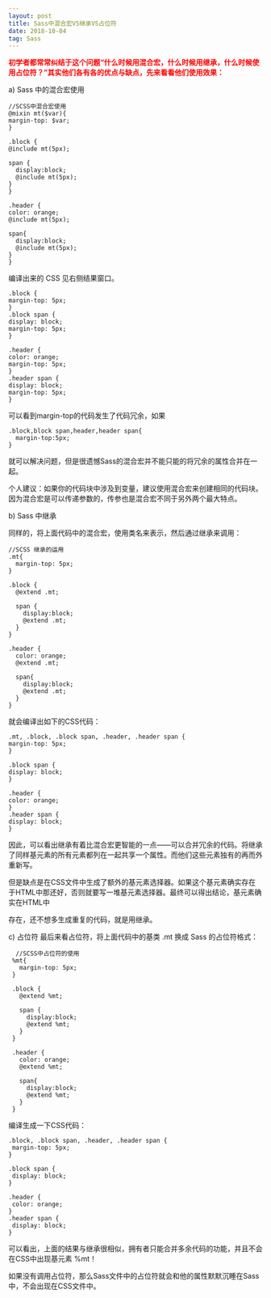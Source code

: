 ```yaml
---
layout: post
title: Sass中混合宏VS继承VS占位符
date: 2018-10-04
tag: Sass
---
```

  **<font color="red">初学者都常常纠结于这个问题“什么时候用混合宏，什么时候用继承，什么时候使用占位符？”其实他们各有各的优点与缺点，先来看看他们使用效果：</font>** 
  
  a) Sass 中的混合宏使用
  ```
  //SCSS中混合宏使用
@mixin mt($var){
  margin-top: $var;  
}

.block {
  @include mt(5px);

  span {
    display:block;
    @include mt(5px);
  }
}

.header {
  color: orange;
  @include mt(5px);

  span{
    display:block;
    @include mt(5px);
  }
}
  ```  
  
  编译出来的 CSS 见右侧结果窗口。
  ```
  .block {
  margin-top: 5px;
}
.block span {
  display: block;
  margin-top: 5px;
}

.header {
  color: orange;
  margin-top: 5px;
}
.header span {
  display: block;
  margin-top: 5px;
}
  ```  
  可以看到margin-top的代码发生了代码冗余，如果
  ```
  .block,block span,header,header span{
    margin-top:5px;
  }
  ```
  就可以解决问题，但是很遗憾Sass的混合宏并不能只能的将冗余的属性合并在一起。  
  
  个人建议：如果你的代码块中涉及到变量，建议使用混合宏来创建相同的代码块。因为混合宏是可以传递参数的，传参也是混合宏不同于另外两个最大特点。
  
  b) Sass 中继承  
  
  同样的，将上面代码中的混合宏，使用类名来表示，然后通过继承来调用：
  
  ```
  //SCSS 继承的运用
  .mt{
    margin-top: 5px;  
  }
  
  .block {
    @extend .mt;
  
    span {
      display:block;
      @extend .mt;
    }
  }
  
  .header {
    color: orange;
    @extend .mt;
  
    span{
      display:block;
      @extend .mt;
    }
  }
  ```
  就会编译出如下的CSS代码：
  ```
  .mt, .block, .block span, .header, .header span {
  margin-top: 5px;
}

.block span {
  display: block;
}

.header {
  color: orange;
}
.header span {
  display: block;
}
  ```
 因此，可以看出继承有着比混合宏更智能的一点——可以合并冗余的代码。将继承了同样基元素的所有元素都列在一起共享一个属性。而他们这些元素独有的再而外重新写。

 但是缺点是在CSS文件中生成了额外的基元素选择器。如果这个基元素确实存在于HTML中那还好，否则就要写一堆基元素选择器。最终可以得出结论，基元素确实在HTML中
 
 存在，还不想多生成重复的代码，就是用继承。
 
 c) 占位符
 最后来看占位符，将上面代码中的基类 .mt 换成 Sass 的占位符格式：
 ```
   //SCSS中占位符的使用
  %mt{
    margin-top: 5px;  
  }
  
  .block {
    @extend %mt;
  
    span {
      display:block;
      @extend %mt;
    }
  }
  
  .header {
    color: orange;
    @extend %mt;
  
    span{
      display:block;
      @extend %mt;
    }
  }
 ```
 编译生成一下CSS代码：
 ```
 .block, .block span, .header, .header span {
  margin-top: 5px;
}

.block span {
  display: block;
}

.header {
  color: orange;
}
.header span {
  display: block;
}
 ```
 可以看出，上面的结果与继承很相似，拥有者只能合并多余代码的功能，并且不会在CSS中出现基元素 %mt！
 
 如果没有调用占位符，那么Sass文件中的占位符就会和他的属性默默沉睡在Sass中，不会出现在CSS文件中。
 
  
